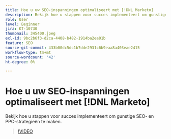 ```yaml
---
title: Hoe u uw SEO-inspanningen optimaliseert met [!DNL Marketo]
description: Bekijk hoe u stappen voor succes implementeert om gunstige SEO- en PPC-strategieën te maken.
role: User
level: Beginner
jira: KT-10730
thumbnail: 345400.jpeg
exl-id: 9bc2b6f3-d2ca-4408-b482-1914ba2ea01b
feature: SEO
source-git-commit: 433b00dc5dc1b7dde2931c6b9eaa8a403eae2415
workflow-type: tm+mt
source-wordcount: '42'
ht-degree: 0%

---
```


# Hoe u uw SEO-inspanningen optimaliseert met [!DNL Marketo]

Bekijk hoe u stappen voor succes implementeert om gunstige SEO- en PPC-strategieën te maken.

>[!VIDEO](https://video.tv.adobe.com/v/345400/?quality=12&learn=on)

